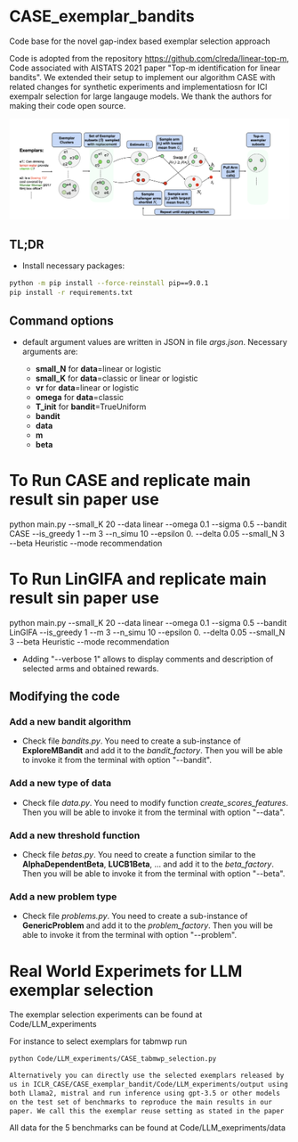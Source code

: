 # CASE_exemplar_bandits

Code base for the novel gap-index based exemplar selection approach

Code is adopted from the repository https://github.com/clreda/linear-top-m, Code associated with AISTATS 2021 paper "Top-m identification for linear bandits". We extended their setup to implement our algorithm CASE with related changes for synthetic experiments and implementatiosn for ICl exempalr selection for large langauge models. We thank the authors for making their code open source.
<p>
<img src="CASE_overview.png"> </img>
</p>

## TL;DR

+ Install necessary packages:

```bash
python -m pip install --force-reinstall pip==9.0.1
pip install -r requirements.txt
```

## Command options

- default argument values are written in JSON in file *args.json*. Necessary arguments are:

	+ **small\_N** for **data**=linear or logistic
	+ **small\_K** for **data**=classic or linear or logistic
	+ **vr** for **data**=linear or logistic
	+ **omega** for **data**=classic
	+ **T\_init** for **bandit**=TrueUniform
	+ **bandit**
	+ **data**
	+ **m**
	+ **beta**

# To Run CASE and replicate main result sin paper use 

python main.py --small_K 20 --data linear --omega 0.1 --sigma 0.5 --bandit CASE --is_greedy 1 --m 3 --n_simu 10 --epsilon 0. --delta 0.05 --small_N 3 --beta Heuristic --mode recommendation

# To Run LinGIFA and replicate main result sin paper use 
python main.py --small_K 20 --data linear --omega 0.1 --sigma 0.5 --bandit LinGIFA --is_greedy 1 --m 3 --n_simu 10 --epsilon 0. --delta 0.05 --small_N 3 --beta Heuristic --mode recommendation


- Adding "--verbose 1" allows to display comments and description of selected arms and obtained rewards.

## Modifying the code

### Add a new bandit algorithm

- Check file *bandits.py*. You need to create a sub-instance of **ExploreMBandit** and add it to the *bandit\_factory*. Then you will be able to invoke it from the terminal with option "--bandit".

### Add a new type of data

- Check file *data.py*. You need to modify function *create\_scores\_features*. Then you will be able to invoke it from the terminal with option "--data".

### Add a new threshold function

- Check file *betas.py*. You need to create a function similar to the **AlphaDependentBeta**, **LUCB1Beta**, ... and add it to the *beta\_factory*. Then you will be able to invoke it from the terminal with option "--beta".

### Add a new problem type

- Check file *problems.py*. You need to create a sub-instance of **GenericProblem** and add it to the *problem\_factory*. Then you will be able to invoke it from the terminal with option "--problem".


# Real World Experimets for LLM exemplar selection

The exemplar selection experiments can be found at Code/LLM_experiments

For instance to select exemplars for tabmwp run
```
python Code/LLM_experiments/CASE_tabmwp_selection.py
```
```
Alternatively you can directly use the selected exemplars released by us in ICLR_CASE/CASE_exemplar_bandit/Code/LLM_experiments/output using both Llama2, mistral and run inference using gpt-3.5 or other models on the test set of benchmarks to reproduce the main results in our paper. We call this the exemplar reuse setting as stated in the paper
```

All data for the 5 benchmarks can be found at Code/LLM_exepriments/data
